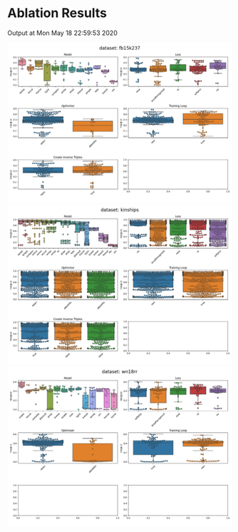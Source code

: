 # Ablation Results

Output at Mon May 18 22:59:53 2020

<img src="summary/1D-slices/dataset_fb15k237.png" alt="fb15k237"/>

<img src="summary/1D-slices/dataset_kinships.png" alt="kinships"/>

<img src="summary/1D-slices/dataset_wn18rr.png" alt="wn18rr"/>

